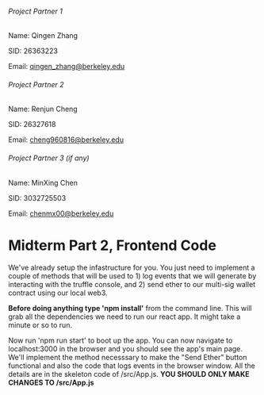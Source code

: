 ###### Project Partner 1

Name: Qingen Zhang

SID: 26363223

Email: qingen_zhang@berkeley.edu

###### Project Partner 2

Name: Renjun Cheng

SID: 26327618

Email: cheng960816@berkeley.edu

###### Project Partner 3 (if any)

Name: MinXing Chen

SID: 3032725503

Email: chenmx00@berkeley.edu

# Midterm Part 2, Frontend  Code

We've already setup the infastructure for you. You just need to implement a couple of methods that will be used to 1) log events that we will generate by interacting with the truffle console, and 2) send ether to our multi-sig wallet contract using our local web3. 

**Before doing anything type 'npm install'** from the command line. This will grab all the dependencies we need to run our react app. It might take a minute or so to run. 

Now run 'npm run start' to boot up the app. You can now navigate to localhost:3000 in the browser and you should see the app's main page. We'll implement the method necesssary to make the "Send Ether" button functional and also the code that logs events in the browser window. All the details are in the skeleton code of /src/App.js. **YOU SHOULD ONLY MAKE CHANGES TO /src/App.js**
